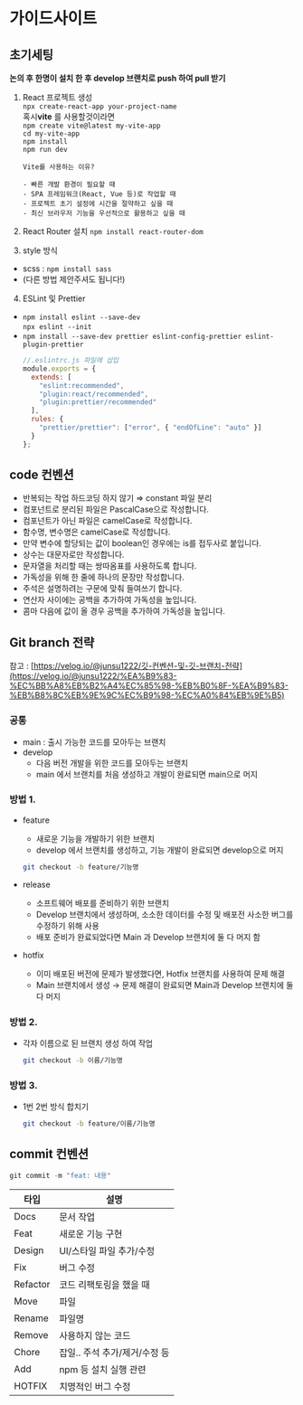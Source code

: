 # 가이드사이트

## 초기세팅
**논의 후 한명이 설치 한 후 develop 브랜치로 push 하여 pull 받기**

1. React 프로젝트 생성<br>
`npx create-react-app your-project-name` <br>
혹시**vite** 를 사용할것이라면  <br>
`npm create vite@latest my-vite-app`<br>
`cd my-vite-app`<br>
`npm install`<br>
`npm run dev`  <br>
    ```
    Vite를 사용하는 이유?

    - 빠른 개발 환경이 필요할 때
    - SPA 프레임워크(React, Vue 등)로 작업할 때
    - 프로젝트 초기 설정에 시간을 절약하고 싶을 때
    - 최신 브라우저 기능을 우선적으로 활용하고 싶을 때
    ```

2. React Router 설치 `npm install react-router-dom`

3. style 방식 
  - scss : `npm install sass` <br>
  - (다른 방법 제안주셔도 됩니다!)

4. ESLint 및 Prettier
  - `npm install eslint --save-dev` <br>
    `npx eslint --init`
  - `npm install --save-dev prettier eslint-config-prettier eslint-plugin-prettier`
    ```js
    //.eslintrc.js 파일에 삽입
    module.exports = {
      extends: [
        "eslint:recommended",
        "plugin:react/recommended",
        "plugin:prettier/recommended"
      ],
      rules: {
        "prettier/prettier": ["error", { "endOfLine": "auto" }]
      }
    };

    ```


## code 컨벤션

- 반복되는 작업 하드코딩 하지 않기 ⇒ constant 파일 분리
- 컴포넌트로 분리된 파일은 PascalCase으로 작성합니다.
- 컴포넌트가 아닌 파일은 camelCase로 작성합니다.
- 함수명, 변수명은 camelCase로 작성합니다.
- 만약 변수에 할당되는 값이 boolean인 경우에는 is를 접두사로 붙입니다.
- 상수는 대문자로만 작성합니다.
- 문자열을 처리할 때는 쌍따옴표를 사용하도록 합니다.
- 가독성을 위해 한 줄에 하나의 문장만 작성합니다.
- 주석은 설명하려는 구문에 맞춰 들여쓰기 합니다.
- 연산자 사이에는 공백을 추가하여 가독성을 높입니다.
- 콤마 다음에 값이 올 경우 공백을 추가하여 가독성을 높입니다.

## Git branch 전략

참고 : [https://velog.io/@junsu1222/깃-컨벤션-및-깃-브랜치-전략](https://velog.io/@junsu1222/%EA%B9%83-%EC%BB%A8%EB%B2%A4%EC%85%98-%EB%B0%8F-%EA%B9%83-%EB%B8%8C%EB%9E%9C%EC%B9%98-%EC%A0%84%EB%9E%B5)

### 공통 
- main : 출시 가능한 코드를 모아두는 브랜치
- develop
    - 다음 버전 개발을 위한 코드를 모아두는 브랜치
    - main 에서 브랜치를 처음 생성하고 개발이 완료되면 main으로 머지
 
### 방법 1. 
- feature
    - 새로운 기능을 개발하기 위한 브랜치
    - develop 에서 브랜치를 생성하고, 기능 개발이 완료되면 develop으로 머지
    
    ```bash
    git checkout -b feature/기능명
    ```
    
- release
    - 소프트웨어 배포를 준비하기 위한 브랜치
    - Develop 브랜치에서 생성하며, 소소한 데이터를 수정 및 배포전 사소한 버그를 수정하기 위해 사용
    - 배포 준비가 완료되었다면 Main 과 Develop 브랜치에 둘 다 머지 함
- hotfix
    - 이미 배포된 버전에 문제가 발생했다면, Hotfix 브랜치를 사용하여 문제 해결
    - Main 브랜치에서 생성 → 문제 해결이 완료되면 Main과 Develop 브랜치에 둘 다 머지


### 방법 2.
 - 각자 이름으로 된 브랜치 생성 하여 작업
    ```bash
    git checkout -b 이름/기능명
    ```
### 방법 3. 
 - 1번 2번 방식 합치기
    ```bash
    git checkout -b feature/이름/기능명
    ```

## commit 컨벤션

```jsx
git commit -m "feat: 내용"
```

| 타입 | 설명 |
| --- | --- |
| Docs | 문서 작업 |
| Feat | 새로운 기능 구현 |
| Design | UI/스타일 파일 추가/수정 |
| Fix | 버그 수정 |
| Refactor | 코드 리팩토링을 했을 때 |
| Move | 파일 | 코드의 이동 |
| Rename | 파일명 | 디렉토리명 변경 |
| Remove | 사용하지 않는 코드 | 파일 삭제 |
| Chore | 잡일.. 주석 추가/제거/수정 등 |
| Add | npm 등 설치 실행 관련 |
| HOTFIX | 치명적인 버그 수정 |
